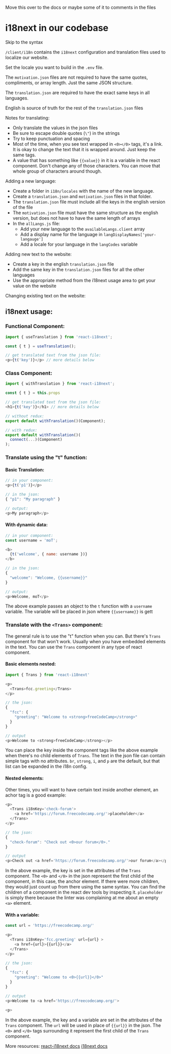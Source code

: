Move this over to the docs or maybe some of it to comments in the files

# i18next in our codebase

Skip to the syntax

`/client/i18n` contains the `i18next` configuration and translation files used to localize our website.

Set the locale you want to build in the `.env` file.

The `motivation.json` files are not required to have the same quotes, compliments, or array length. Just the same JSON structure.

The `translation.json` are required to have the exact same keys in all languages.


English is source of truth for the rest of the `translation.json` files


Notes for translating:
- Only translate the values in the json files
- Be sure to escape double quotes (`\"`) in the strings
- Try to keep punctuation and spacing
- Most of the time, when you see text wrapped in `<0></0>` tags, it's a link. It is okay to change the text that it is wrapped around. Just keep the same tags.
- A value that has something like `{{value}}` in it is a variable in the react component. Don't change any of those characters. You can move that whole group of characters around though.

Adding a new language:
- Create a folder in `i18n/locales` with the name of the new language.
- Create a `translation.json` and `motivation.json` files in that folder.
- The `translation.json` file must include all the keys in the english version of the file
- The `motivation.json` file must have the same structure as the english version, but does not have to have the same length of arrays
- In the `allLangs.js` file:
  - Add your new language to the `availableLangs.client` array
  - Add a display name for the language in `langDisplayNames['your-langauge']`
  - Add a locale for your language in the `langCodes` variable


Adding new text to the website:
- Create a key in the english `translation.json` file
- Add the same key in the `translation.json` files for all the other languages
- Use the appropriate method from the i18next usage area to get your value on the website

Changing existing text on the website:



## i18next usage:

### Functional Component:
```js
import { useTranslation } from 'react-i18next';

const { t } = useTranslation();

// get translated text from the json file:
<p>{t('key')}</p> // more details below
```

### Class Component:
```js
import { withTranslation } from 'react-i18next';

const { t } = this.props

// get translated text from the json file:
<h1>{t('key')}</h1> // more details below

// without redux:
export default withTranslation()(Component);

// with redux:
export default withTranslation()(
  connect(...)(Component)
);
```

### Translate using the "t" function:

#### Basic Translation:
```js
// in your component:
<p>{t('p1')}</p>

// in the json:
{ "p1": "My paragraph" }

// output:
<p>My paragraph</p>
```

#### With dynamic data:
```js
// in your component:
const username = 'moT';

<b>
  {t('welcome', { name: username })}
</b>

// in the json:
{
  "welcome": "Welcome, {{username}}"
}

// output:
<p>Welcome, moT</p>
```

The above example passes an object to the `t` function with a `username` variable. The variable will be placed in json where `{{username}}` is gett

### Translate with the `<Trans>` component:

The general rule is to use the "t" function when you can. But there's `Trans` component for that won't work. Usually when you have embedded elements in the text. You can use the `Trans` component in any type of react component.

#### Basic elements nested:

```js
import { Trans } from 'react-i18next'

<p>
  <Trans>fcc.greeting</Trans>
</p>

// the json:
{ 
  "fcc": {
    "greeting": "Welcome to <strong>freeCodeCamp</strong>"
  }
}

// output
<p>Welcome to <strong>freeCodeCamp</strong></p>
```

You can place the key inside the component tags like the above example when there's no child elements of `Trans`. The text in the json file can contain simple tags with no attributes. `br`, `strong`, `i`, and `p` are the default, but that list can be expanded in the i18n config. 


#### Nested elements:
Other times, you will want to have certain text inside another element, an achor tag is a good example:

```js
<p>
  <Trans i18nKey='check-forum'>
    <a href='https://forum.freecodecamp.org/'>placeholder</a>
  </Trans>
</p>

// the json:
{ 
  "check-forum": "Check out <0>our forum</0>."
}

// output
<p>Check out <a href='https://forum.freecodecamp.org/'>our forum</a></p>
```

In the above example, the key is set in the attributes of the `Trans` component. The `<0>` and `</0>` in the json represent the first child of the component, in this case, the anchor element. If there were more children, they would just count up from there using the same syntax. You can find the children of a component in the react dev tools by inspecting it. `placeholder` is simply there because the linter was complaining at me about an empty `<a>` element.


#### With a variable:
```js
const url = 'https://freecodecamp.org/'

<p>
  <Trans i18nKey='fcc.greeting' url={url} >
    <a href={url}>{{url}}</a>
  </Trans>
</p>

// the json:
{
  "fcc": {
    "greeting": "Welcome to <0>{{url}}</0>"
  }
}

// output
<p>Welcome to <a href='https://freecodecamp.org/'>

<p>
```

In the above example, the key and a variable are set in the attributes of the `Trans` component. The `url` will be used in place of `{{url}}` in the json. The `<0>` and `</0>` tags surrounding it represent the first child of the `Trans` component.

More resources:
[react-i18next docs](https://react.i18next.com/latest/usetranslation-hook)
[i18next docs](https://www.i18next.com/translation-function/essentials)
